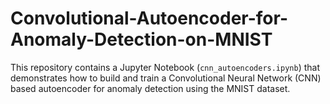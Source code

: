 # Convolutional-Autoencoder-for-Anomaly-Detection-on-MNIST
This repository contains a Jupyter Notebook (`cnn_autoencoders.ipynb`) that demonstrates how to build and train a Convolutional Neural Network (CNN) based autoencoder for anomaly detection using the MNIST dataset.
